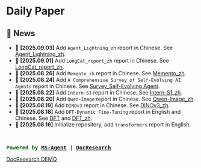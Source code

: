 # Daily Paper

## 🎉 News

- 🚀 **[2025.09.03]** Add `Agent_Lightning_zh` report in Chinese. See [Agent_Lightning_zh](Agent_Lightning_zh/report.md).
- 🚀 **[2025.09.01]** Add `LongCat_report_zh` report in Chinese. See [LongCat_report_zh](LongCat_report_zh/report.md).
- 🚀 **[2025.08.26]** Add `Memento_zh` report in Chinese. See [Memento_zh](Memento_zh/report.md).
- 🚀 **[2025.08.24]** Add `A Comprehensive Survey of Self-Evolving AI Agents` report in Chinese. See [Survey_Self-Evolving Agent](Survey_Agent_Self-Evolving_zh/report.md).
- 🚀 **[2025.08.22]** Add `Intern-S1` report in Chinese. See [Intern-S1_zh](Intern-S1_Tech_Report/report.md).
- 🚀 **[2025.08.20]** Add `Qwen-Image` report in Chinese. See [Qwen-Image_zh](Qwen-Image_Tech_Report/report.md).
- 🚀 **[2025.08.19]** Add `DINOv3` report in Chinese. See [DINOv3_zh](DINOv3_zh/report.md).
- 🚀 **[2025.08.18]** Add `DFT-Dynamic Fine-Tuning` report in English and Chinese. See [DFT](dft_dynamic_fine_tuning/report.md) and [DFT_zh](dft_dynamic_fine_tuning_zh/report.md).
- 🚀 **[2025.08.16]** Initialize repository, add `transformers` report in English.


<br>


<span style="color: darkgreen; font-weight: bold; font-family: monospace;">Powered by [MS-Agent](https://github.com/modelscope/ms-agent) | [DocResearch](https://github.com/modelscope/ms-agent/blob/main/projects/doc_research/README.md)</span>
<br>

[DocResearch DEMO](https://modelscope.cn/studios/ms-agent/DocResearch)

